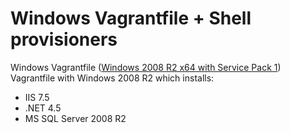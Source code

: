 Windows Vagrantfile + Shell provisioners
=============================

Windows Vagrantfile ([Windows 2008 R2 x64 with Service Pack 1](https://vagrantcloud.com/ferventcoder/boxes/win2008r2-x64-nocm))
Vagrantfile with Windows 2008 R2 which installs:
* IIS 7.5
* .NET 4.5
* MS SQL Server 2008 R2
